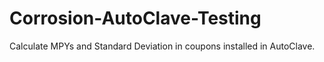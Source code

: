 # Corrosion-AutoClave-Testing
Calculate MPYs and Standard Deviation in coupons installed in AutoClave. 
